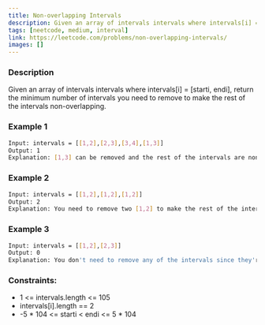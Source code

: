 ```yaml
---
title: Non-overlapping Intervals
description: Given an array of intervals intervals where intervals[i] = [starti, endi], return the minimum number of intervals you need to remove to make the rest of the intervals non-overlapping.
tags: [neetcode, medium, interval]
link: https://leetcode.com/problems/non-overlapping-intervals/
images: []
---
```


### Description

Given an array of intervals intervals where intervals[i] = [starti, endi], return the minimum number of intervals you need to remove to make the rest of the intervals non-overlapping.

### Example 1

```bash
Input: intervals = [[1,2],[2,3],[3,4],[1,3]]
Output: 1
Explanation: [1,3] can be removed and the rest of the intervals are non-overlapping.
```

### Example 2

```bash
Input: intervals = [[1,2],[1,2],[1,2]]
Output: 2
Explanation: You need to remove two [1,2] to make the rest of the intervals non-overlapping.
```

### Example 3

```bash
Input: intervals = [[1,2],[2,3]]
Output: 0
Explanation: You don't need to remove any of the intervals since they're already non-overlapping.
```

### Constraints:

- 1 <= intervals.length <= 105
- intervals[i].length == 2
- -5 * 104 <= starti < endi <= 5 * 104
